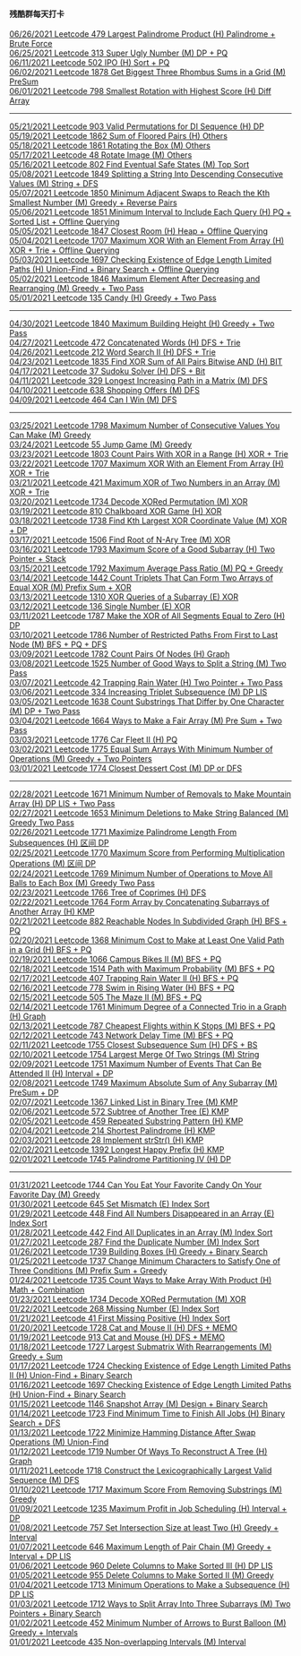 #### 残酷群每天打卡

[06/26/2021 Leetcode 479 Largest Palindrome Product (H) Palindrome + Brute Force](https://github.com/zjkang/ds_algorithm/blob/main/python/array_string/leetcode_0479_largest_palindrome_product.py)\
[06/25/2021 Leetcode 313 Super Ugly Number (M) DP + PQ](https://github.com/zjkang/ds_algorithm/blob/main/python/bfs_heap_topological_sort/heap/leetcode_0313_super_ugly_number.py)\
[06/11/2021 Leetcode 502 IPO (H) Sort + PQ](https://github.com/zjkang/ds_algorithm/blob/main/python/bfs_heap_topological_sort/heap/leetcode_0502_IPO.py)\
[06/02/2021 Leetcode 1878 Get Biggest Three Rhombus Sums in a Grid (M) PreSum](https://github.com/zjkang/ds_algorithm/blob/main/python/pre_sum/leetcode_1878_get_biggest_three_rhombus_sums_in_a_grid.py)\
[06/01/2021 Leetcode 798 Smallest Rotation with Highest Score (H) Diff Array](https://github.com/zjkang/ds_algorithm/blob/main/python/interval/leetcode_0798_smallest_rotation_with_highest_score.py)

---

[05/21/2021 Leetcode 903 Valid Permutations for DI Sequence (H) DP](https://github.com/zjkang/ds_algorithm/blob/main/python/dp/leetcode_0903_valid_permutations_for_di_sequence.py)\
[05/19/2021 Leetcode 1862 Sum of Floored Pairs (H) Others](https://github.com/zjkang/ds_algorithm/blob/main/python/math/leetcode_1862_sum_of_floored_pairs.py)\
[05/18/2021 Leetcode 1861 Rotating the Box (M) Others](https://github.com/zjkang/ds_algorithm/blob/main/python/array_string/leetcode_1861_rotating_the_box.py)\
[05/17/2021 Leetcode 48 Rotate Image (M) Others](https://github.com/zjkang/ds_algorithm/blob/main/python/array_string/leetcode_0048_rotate_image.py)\
[05/16/2021 Leetcode 802 Find Eventual Safe States (M) Top Sort](https://github.com/zjkang/ds_algorithm/blob/main/python/bfs_heap_topological_sort/topo/leetcode_0802_find_eventual_safe_states.py)\
[05/08/2021 Leetcode 1849 Splitting a String Into Descending Consecutive Values (M) String + DFS](https://github.com/zjkang/ds_algorithm/blob/main/python/dfs/leetcode_1849_splitting_a_string_into_descending_consecutive_values.py)\
[05/07/2021 Leetcode 1850 Minimum Adjacent Swaps to Reach the Kth Smallest Number (M) Greedy + Reverse Pairs](https://github.com/zjkang/ds_algorithm/blob/main/python/array_string/leetcode_1850_minimum_adjacent_swaps_to_reach_the_kth_smallest_number.py)\
[05/06/2021 Leetcode 1851 Minimum Interval to Include Each Query (H) PQ + Sorted List + Offline Querying](https://github.com/zjkang/ds_algorithm/blob/main/python/bfs_heap_topological_sort/heap/leetcode_1851_minimum_interval_to_include_each_query.py)\
[05/05/2021 Leetcode 1847 Closest Room (H) Heap + Offline Querying](https://github.com/zjkang/ds_algorithm/blob/main/python/binary_search/leetcode_1847_closest_room.py)\
[05/04/2021 Leetcode 1707 Maximum XOR With an Element From Array (H) XOR + Trie + Offline Querying](https://github.com/zjkang/ds_algorithm/blob/main/python/trie/leetcode_1707_maximum_xor_with_an_element_from_array.py)\
[05/03/2021 Leetcode 1697 Checking Existence of Edge Length Limited Paths (H) Union-Find + Binary Search + Offline Querying](https://github.com/zjkang/ds_algorithm/blob/main/python/union_find/leetcode_1697_checking_existence_of_edge_length_limited_paths.py)\
[05/02/2021 Leetcode 1846 Maximum Element After Decreasing and Rearranging (M) Greedy + Two Pass](https://github.com/zjkang/ds_algorithm/blob/main/python/greedy/leetcode_1846_maximum_element_after_decreasing_and_rearranging.py)\
[05/01/2021 Leetcode 135 Candy (H) Greedy + Two Pass](https://github.com/zjkang/ds_algorithm/blob/main/python/greedy/leetcode_0135_candy.py)

---

[04/30/2021 Leetcode 1840 Maximum Building Height (H) Greedy + Two Pass](https://github.com/zjkang/ds_algorithm/blob/main/python/array_string/leetcode_1840_maximum_building_height.py)\
[04/27/2021 Leetcode 472 Concatenated Words (H) DFS + Trie](https://github.com/zjkang/ds_algorithm/blob/main/python/dfs/leetcode_0472_concatenated_words.py)\
[04/26/2021 Leetcode 212 Word Search II (H) DFS + Trie](https://github.com/zjkang/ds_algorithm/blob/main/python/dfs/leetcode_0212_word_search_ii.py)\
[04/23/2021 Leetcode 1835 Find XOR Sum of All Pairs Bitwise AND (H) BIT](https://github.com/zjkang/ds_algorithm/blob/main/python/bit/leetcode_1835_find_xor_sum_of_all_pairs_bitwise_and.py)\
[04/17/2021 Leetcode 37 Sudoku Solver (H) DFS + Bit](https://github.com/zjkang/ds_algorithm/blob/main/python/dfs/leetcode_0037_sudoku_solver.py)\
[04/11/2021 Leetcode 329 Longest Increasing Path in a Matrix (M) DFS](https://github.com/zjkang/ds_algorithm/blob/main/python/dfs/leetcode_0329_longest_increasing_path_in_a_matrix.py)\
[04/10/2021 Leetcode 638 Shopping Offers (M) DFS](https://github.com/zjkang/ds_algorithm/blob/main/python/dfs/leetcode_0638_shopping_offers.py)\
[04/09/2021 Leetcode 464 Can I Win (M) DFS](https://github.com/zjkang/ds_algorithm/blob/main/python/dfs/leetcode_0464_can_i_win.py)

---

[03/25/2021 Leetcode 1798 Maximum Number of Consecutive Values You Can Make (M) Greedy](https://github.com/zjkang/ds_algorithm/blob/main/python/greedy/leetcode_1798_maximum_number_of_consecutive_values_you_can_make.py)\
[03/24/2021 Leetcode 55 Jump Game (M) Greedy](https://github.com/zjkang/ds_algorithm/blob/main/python/greedy/leetcode_0055_jump_game.py)\
[03/23/2021 Leetcode 1803 Count Pairs With XOR in a Range (H) XOR + Trie](https://github.com/zjkang/ds_algorithm/blob/main/python/trie/leetcode_1803_count_pairs_with_xor_in_a_range.py)\
[03/22/2021 Leetcode 1707 Maximum XOR With an Element From Array (H) XOR + Trie](https://github.com/zjkang/ds_algorithm/blob/main/python/trie/leetcode_1707_maximum_xor_with_an_element_from_array.py)\
[03/21/2021 Leetcode 421 Maximum XOR of Two Numbers in an Array (M) XOR + Trie](https://github.com/zjkang/ds_algorithm/blob/main/python/trie/leetcode_0421_maximum_xor_of_two_numbers_in_an_array.py)\
[03/20/2021 Leetcode 1734 Decode XORed Permutation (M) XOR](https://github.com/zjkang/ds_algorithm/blob/main/python/bit/leetcode_1734_decode_xored_permutation.py)\
[03/19/2021 Leetcode 810 Chalkboard XOR Game (H) XOR](https://github.com/zjkang/ds_algorithm/blob/main/python/bit/leetcode_0810_chalkboard_xor_game.py)\
[03/18/2021 Leetcode 1738 Find Kth Largest XOR Coordinate Value (M) XOR + DP](https://github.com/zjkang/ds_algorithm/blob/main/python/bit/leetcode_1738_find_kth_largest_xor_coordinate_value.py)\
[03/17/2021 Leetcode 1506 Find Root of N-Ary Tree (M) XOR](https://github.com/zjkang/ds_algorithm/blob/main/python/bit/leetcode_1506_find_root_of_n-ary_tree.py)\
[03/16/2021 Leetcode 1793 Maximum Score of a Good Subarray (H) Two Pointer + Stack](https://github.com/zjkang/ds_algorithm/blob/main/python/array_string/leetcode_1793_maximum_score_of_a_good_subarray.py)\
[03/15/2021 Leetcode 1792 Maximum Average Pass Ratio (M) PQ + Greedy](https://github.com/zjkang/ds_algorithm/blob/main/python/bfs_heap_topological_sort/heap/leetcode_1792_maximum_average_pass_ratio.py)\
[03/14/2021 Leetcode 1442 Count Triplets That Can Form Two Arrays of Equal XOR (M) Prefix Sum + XOR](https://github.com/zjkang/ds_algorithm/blob/main/python/pre_sum/leetcode_1442_count_triplets_that_can_form_two_arrays_of_equal_xor.py)\
[03/13/2021 Leetcode 1310 XOR Queries of a Subarray (E) XOR](https://github.com/zjkang/ds_algorithm/blob/main/python/bit/Leetcode_1310_xor_queries_of_a_subarray.py)\
[03/12/2021 Leetcode 136 Single Number (E) XOR](https://github.com/zjkang/ds_algorithm/blob/main/python/bit/Leetcode_0136_single_number.py)\
[03/11/2021 Leetcode 1787 Make the XOR of All Segments Equal to Zero (H) DP](https://github.com/zjkang/ds_algorithm/blob/main/python/dp/leetcode_1787_make_the_xor_of_all_segments_equal_to_zero.py)\
[03/10/2021 Leetcode 1786 Number of Restricted Paths From First to Last Node (M) BFS + PQ + DFS](https://github.com/zjkang/ds_algorithm/blob/main/python/bfs_heap_topological_sort/heap/leetcode_1786_number_of_restricted_paths_from_first_to_last_node.py)\
[03/09/2021 Leetcode 1782 Count Pairs Of Nodes (H) Graph](https://github.com/zjkang/ds_algorithm/blob/main/python/graph/leetcode_1782_count_pairs_of_nodes.py)\
[03/08/2021 Leetcode 1525 Number of Good Ways to Split a String (M) Two Pass](https://github.com/zjkang/ds_algorithm/blob/main/python/array_string/leetcode_1525_number_of_good_ways_to_split_a_string.py)\
[03/07/2021 Leetcode 42 Trapping Rain Water (H) Two Pointer + Two Pass](https://github.com/zjkang/ds_algorithm/blob/main/python/array_string/leetcode_0042_trapping_rain_water.py)\
[03/06/2021 Leetcode 334 Increasing Triplet Subsequence (M) DP LIS](https://github.com/zjkang/ds_algorithm/blob/main/python/dp/leetcode_0334_increasing_triplet_subsequence.py)\
[03/05/2021 Leetcode 1638 Count Substrings That Differ by One Character (M) DP + Two Pass](https://github.com/zjkang/ds_algorithm/blob/main/python/dp/leetcode_1638_count_substrings_that_differ_by_one_character.py)\
[03/04/2021 Leetcode 1664 Ways to Make a Fair Array (M) Pre Sum + Two Pass](https://github.com/zjkang/ds_algorithm/blob/main/python/pre_sum/leetcode_1664_ways_to_make_a_fair_array.py)\
[03/03/2021 Leetcode 1776 Car Fleet II (H) PQ](https://github.com/zjkang/ds_algorithm/blob/main/python/bfs_heap_topological_sort/heap/leetcode_1776_car_fleet_ii.py)\
[03/02/2021 Leetcode 1775 Equal Sum Arrays With Minimum Number of Operations (M) Greedy + Two Pointers](https://github.com/zjkang/ds_algorithm/blob/main/python/greedy/leetcode_1775_equal_sum_arrays_with_minimum_number_of_operations.py)\
[03/01/2021 Leetcode 1774 Closest Dessert Cost (M) DP or DFS](https://github.com/zjkang/ds_algorithm/blob/main/python/dp/leetcode_1774_closest_dessert_cost.py)

---

[02/28/2021 Leetcode 1671 Minimum Number of Removals to Make Mountain Array (H) DP LIS + Two Pass](https://github.com/zjkang/ds_algorithm/blob/main/python/dp/leetcode_1671_minimum_number_of_removals_to_make_mountain_array.py)\
[02/27/2021 Leetcode 1653 Minimum Deletions to Make String Balanced (M) Greedy Two Pass](https://github.com/zjkang/ds_algorithm/blob/main/python/greedy/leetcode_1653_minimum_deletions_to_make_string_balanced.py)\
[02/26/2021 Leetcode 1771 Maximize Palindrome Length From Subsequences (H) 区间 DP](https://github.com/zjkang/ds_algorithm/blob/main/python/dp/leetcode_1771_maximize_palindrome_length_from_subsequences.py)\
[02/25/2021 Leetcode 1770 Maximum Score from Performing Multiplication Operations (M) 区间 DP](https://github.com/zjkang/ds_algorithm/blob/main/python/dp/leetcode_1770_maximum_score_from_performing_multiplication_operations.py)\
[02/24/2021 Leetcode 1769 Minimum Number of Operations to Move All Balls to Each Box (M) Greedy Two Pass](https://github.com/zjkang/ds_algorithm/blob/main/python/greedy/leetcode_1769_minimum_number_of_operations_to_move_all_balls_to_each_box.py)\
[02/23/2021 Leetcode 1766 Tree of Coprimes (H) DFS](https://github.com/zjkang/ds_algorithm/blob/main/python/dfs/leetcode_1766_tree_of_coprimes.py)\
[02/22/2021 Leetcode 1764 Form Array by Concatenating Subarrays of Another Array (H) KMP](https://github.com/zjkang/ds_algorithm/blob/main/python/array_string/leetcode_1764_form_array_by_concatenating_subarrays_of_another_array.py)\
[02/21/2021 Leetcode 882 Reachable Nodes In Subdivided Graph (H) BFS + PQ](https://github.com/zjkang/ds_algorithm/blob/main/python/bfs_heap_topological_sort/heap/leetcode_0882_reachable_nodes_in_subdivided_graph.py)\
[02/20/2021 Leetcode 1368 Minimum Cost to Make at Least One Valid Path in a Grid (H) BFS + PQ](https://github.com/zjkang/ds_algorithm/blob/main/python/bfs_heap_topological_sort/heap/leetcode_1368_minimum_cost_to_make_at_least_one_valid_path_in_a_grid.py)\
[02/19/2021 Leetcode 1066 Campus Bikes II (M) BFS + PQ](https://github.com/zjkang/ds_algorithm/blob/main/python/bfs_heap_topological_sort/heap/leetcode_1066_campus_bikes_ii.py)\
[02/18/2021 Leetcode 1514 Path with Maximum Probability (M) BFS + PQ](https://github.com/zjkang/ds_algorithm/blob/main/python/bfs_heap_topological_sort/heap/leetcode_1514_path_with_maximum_probability.py)\
[02/17/2021 Leetcode 407 Trapping Rain Water II (H) BFS + PQ](https://github.com/zjkang/ds_algorithm/blob/main/python/bfs_heap_topological_sort/heap/leetcode_0407_trapping_rain_water_ii.py)\
[02/16/2021 Leetcode 778 Swim in Rising Water (H) BFS + PQ](https://github.com/zjkang/ds_algorithm/blob/main/python/bfs_heap_topological_sort/heap/leetcode_0778_swim_in_rising_water.py)\
[02/15/2021 Leetcode 505 The Maze II (M) BFS + PQ](https://github.com/zjkang/ds_algorithm/blob/main/python/bfs_heap_topological_sort/heap/leetcode_0505_maze_ii_medium.py)\
[02/14/2021 Leetcode 1761 Minimum Degree of a Connected Trio in a Graph (H) Graph](https://github.com/zjkang/ds_algorithm/blob/main/python/graph/leetcode_1761_minimum_degree_of_a_connected_trio_in_a_graph.py)\
[02/13/2021 Leetcode 787 Cheapest Flights within K Stops (M) BFS + PQ](https://github.com/zjkang/ds_algorithm/blob/main/python/bfs_heap_topological_sort/heap/leetcode_0787_cheapest_flights_within_k_stops_medium.py)\
[02/12/2021 Leetcode 743 Network Delay Time (M) BFS + PQ](https://github.com/zjkang/ds_algorithm/blob/main/python/bfs_heap_topological_sort/heap/leetcode_0743_network_delay_time_medium.py)\
[02/11/2021 Leetcode 1755 Closest Subsequence Sum (H) DFS + BS](https://github.com/zjkang/ds_algorithm/blob/main/python/dfs/leetcode_1755_closest_subsequence_sum.py)\
[02/10/2021 Leetcode 1754 Largest Merge Of Two Strings (M) String](https://github.com/zjkang/ds_algorithm/blob/main/python/array_string/leetcode_1754_largest_merge_of_two_strings.py)\
[02/09/2021 Leetcode 1751 Maximum Number of Events That Can Be Attended II (H) Interval + DP](https://github.com/zjkang/ds_algorithm/blob/main/python/dp/leetcode_1751_maximum_number_of_events_that_can_be_attended_ii.py)\
[02/08/2021 Leetcode 1749 Maximum Absolute Sum of Any Subarray (M) PreSum + DP](https://github.com/zjkang/ds_algorithm/blob/main/python/pre_sum/leetcode_1749_maximum_absolute_sum_of_any_subarray.py)\
[02/07/2021 Leetcode 1367 Linked List in Binary Tree (M) KMP](https://github.com/zjkang/ds_algorithm/blob/main/python/tree_bst/basic/leetcode_1367_linked_list_in_binary_tree_medium_frq5.py)\
[02/06/2021 Leetcode 572 Subtree of Another Tree (E) KMP](https://github.com/zjkang/ds_algorithm/blob/main/python/tree_bst/basic/leetcode_0572_subtree_of_another_tree_easy_frq25.py)\
[02/05/2021 Leetcode 459 Repeated Substring Pattern (H) KMP](https://github.com/zjkang/ds_algorithm/blob/main/python/array_string/leetcode_0459_repeated_substring_pattern.py)\
[02/04/2021 Leetcode 214 Shortest Palindrome (H) KMP](https://github.com/zjkang/ds_algorithm/blob/main/python/array_string/leetcode_0214_shortest_palindrome.py)\
[02/03/2021 Leetcode 28 Implement strStr() (H) KMP](https://github.com/zjkang/ds_algorithm/blob/main/python/array_string/leetcode_28_implement_strStr.py)\
[02/02/2021 Leetcode 1392 Longest Happy Prefix (H) KMP](https://github.com/zjkang/ds_algorithm/blob/main/python/array_string/leetcode_1392_longest_happy_prefix.py)\
[02/01/2021 Leetcode 1745 Palindrome Partitioning IV (H) DP](https://github.com/zjkang/ds_algorithm/blob/main/python/dp/leetcode_1745_palindrome_partitioning_iv.py)

---

[01/31/2021 Leetcode 1744 Can You Eat Your Favorite Candy On Your Favorite Day (M) Greedy](https://github.com/zjkang/ds_algorithm/blob/main/python/greedy/leetcode_1744_can_you_eat_your_favorite_candy_on_your_favorite_day.py)\
[01/30/2021 Leetcode 645 Set Mismatch (E) Index Sort](https://github.com/zjkang/ds_algorithm/blob/main/python/array_string/leetcode_0645_set_mismatch.py)\
[01/29/2021 Leetcode 448 Find All Numbers Disappeared in an Array (E) Index Sort](https://github.com/zjkang/ds_algorithm/blob/main/python/array_string/leetcode_0448_find_all_numbers_disappeared_in_an_array.py)\
[01/28/2021 Leetcode 442 Find All Duplicates in an Array (M) Index Sort](https://github.com/zjkang/ds_algorithm/blob/main/python/array_string/leetcode_0442_find_all_duplicates_in_an_array.py)\
[01/27/2021 Leetcode 287 Find the Duplicate Number (M) Index Sort](https://github.com/zjkang/ds_algorithm/blob/main/python/array_string/leetcode_0287_find_the_duplicate_number.py)\
[01/26/2021 Leetcode 1739 Building Boxes (H) Greedy + Binary Search](https://github.com/zjkang/ds_algorithm/blob/main/python/greedy/leetcode_1739_building_boxes.py)\
[01/25/2021 Leetcode 1737 Change Minimum Characters to Satisfy One of Three Conditions (M) Prefix Sum + Greedy](https://github.com/zjkang/ds_algorithm/blob/main/python/pre_sum/leetcode_1737_change_minimum_characters_to_satisfy_one_of_three_conditions.py)\
[01/24/2021 Leetcode 1735 Count Ways to Make Array With Product (H) Math + Combination](https://github.com/zjkang/ds_algorithm/blob/main/python/math/leetcode_1735_count_ways_to_make_array_with_product.py)\
[01/23/2021 Leetcode 1734 Decode XORed Permutation (M) XOR](https://github.com/zjkang/ds_algorithm/blob/main/python/bit/leetcode_1734_decode_xored_permutation.py)\
[01/22/2021 Leetcode 268 Missing Number (E) Index Sort](https://github.com/zjkang/ds_algorithm/blob/main/python/array_string/leetcode_0268_missing_number.py)\
[01/21/2021 Leetcode 41 First Missing Positive (H) Index Sort](https://github.com/zjkang/ds_algorithm/blob/main/python/array_string/leetcode_0041_first_missing_positive.py)\
[01/20/2021 Leetcode 1728 Cat and Mouse II (H) DFS + MEMO](https://github.com/zjkang/ds_algorithm/blob/main/python/dfs/leetcode_1728_cat_and_mouse_ii.py)\
[01/19/2021 Leetcode 913 Cat and Mouse (H) DFS + MEMO](https://github.com/zjkang/ds_algorithm/blob/main/python/dfs/leetcode_0913_cat_and_mouse.py)\
[01/18/2021 Leetcode 1727 Largest Submatrix With Rearrangements (M) Greedy + Sum](https://github.com/zjkang/ds_algorithm/blob/main/python/greedy/leetcode_1727_largest_submatrix_with_rearrangements.py)\
[01/17/2021 Leetcode 1724 Checking Existence of Edge Length Limited Paths II (H) Union-Find + Binary Search](https://github.com/zjkang/ds_algorithm/blob/main/python/union_find/leetcode_1724_checking_existence_of_edge_length_limited_paths_ii.py)\
[01/16/2021 Leetcode 1697 Checking Existence of Edge Length Limited Paths (H) Union-Find + Binary Search](https://github.com/zjkang/ds_algorithm/blob/main/python/union_find/leetcode_1697_checking_existence_of_edge_length_limited_paths.py)\
[01/15/2021 Leetcode 1146 Snapshot Array (M) Design + Binary Search](https://github.com/zjkang/ds_algorithm/blob/main/python/design/leetcode_1146_snapshot_array.py)\
[01/14/2021 Leetcode 1723 Find Minimum Time to Finish All Jobs (H) Binary Search + DFS](https://github.com/zjkang/ds_algorithm/blob/main/python/dfs/leetcode_1723_find_minimum_time_to_finish_all_jobs.py)\
[01/13/2021 Leetcode 1722 Minimize Hamming Distance After Swap Operations (M) Union-Find](https://github.com/zjkang/ds_algorithm/blob/main/python/union_find/leetcode_1722_minimize_hamming_distance_after_swap_operations.py)\
[01/12/2021 Leetcode 1719 Number Of Ways To Reconstruct A Tree (H) Graph](https://github.com/zjkang/ds_algorithm/blob/main/python/graph/leetcode_1719_number_of_ways_to_reconstruct_a_tree.py)\
[01/11/2021 Leetcode 1718 Construct the Lexicographically Largest Valid Sequence (M) DFS](https://github.com/zjkang/ds_algorithm/blob/main/python/dfs/leetcode_1718_construct_the_lexicographically_largest_valid_sequence.py)\
[01/10/2021 Leetcode 1717 Maximum Score From Removing Substrings (M) Greedy](https://github.com/zjkang/ds_algorithm/blob/main/python/greedy/leetcode_1717_maximum_score_from_removing_substings.py)\
[01/09/2021 Leetcode 1235 Maximum Profit in Job Scheduling (H) Interval + DP](https://github.com/zjkang/ds_algorithm/blob/main/python/dp/leetcode_1235_maximum_profit_in_job_scheduling.py)\
[01/08/2021 Leetcode 757 Set Intersection Size at least Two (H) Greedy + Interval](https://github.com/zjkang/ds_algorithm/blob/main/python/interval/leetcode_0757_set_intersection_size_at_least_two.py)\
[01/07/2021 Leetcode 646 Maximum Length of Pair Chain (M) Greedy + Interval + DP LIS](https://github.com/zjkang/ds_algorithm/blob/main/python/dp/leetcode_0646_maximum_length_of_pair_chain.py)\
[01/06/2021 Leetcode 960 Delete Columns to Make Sorted III (H) DP LIS](https://github.com/zjkang/ds_algorithm/blob/main/python/dp/leetcode_0960_delete_columns_to_make_sorted_iii.py)\
[01/05/2021 Leetcode 955 Delete Columns to Make Sorted II (M) Greedy](https://github.com/zjkang/ds_algorithm/blob/main/python/greedy/leetcode_0955_delete_columns_to_make_sorted_ii.py)\
[01/04/2021 Leetcode 1713 Minimum Operations to Make a Subsequence (H) DP LIS](https://github.com/zjkang/ds_algorithm/blob/main/python/dp/leetcode_1713_minimum_operations_to_make_a_subsequence.py)\
[01/03/2021 Leetcode 1712 Ways to Split Array Into Three Subarrays (M) Two Pointers + Binary Search](https://github.com/zjkang/ds_algorithm/blob/main/python/binary_search/leetcode_1712_ways_to_split_array_into_three_subarrays.py)\
[01/02/2021 Leetcode 452 Minimum Number of Arrows to Burst Balloon (M) Greedy + Intervals](https://github.com/zjkang/ds_algorithm/blob/main/python/interval/leetcode_0452_minimum_number_of_arrows_to_burst_balloons_medium_frq5.py)\
[01/01/2021 Leetcode 435 Non-overlapping Intervals (M) Interval](https://github.com/zjkang/ds_algorithm/blob/main/python/interval/leetcode_0435_non-overlapping_intervals.py)
